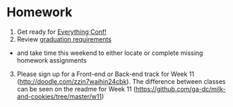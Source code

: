 # Homework

1. Get ready for [Everything Conf!](https://github.com/ga-dc/everything_conf#weekend-homework)
2. Review [graduation requirements](https://github.com/ga-dc/milk-and-cookies/blob/master/graduation.md)
 - and take time this weekend to either locate or complete missing homework assignments
3. Please sign up for a Front-end or Back-end track for Week 11 (http://doodle.com/zzin7waihin24cbk). The difference between classes can be seen on the readme for Week 11 (https://github.com/ga-dc/milk-and-cookies/tree/master/w11)
